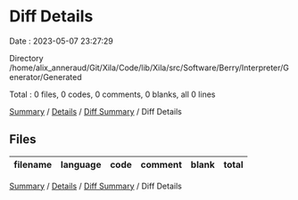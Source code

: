 # Diff Details

Date : 2023-05-07 23:27:29

Directory /home/alix_anneraud/Git/Xila/Code/lib/Xila/src/Software/Berry/Interpreter/Generator/Generated

Total : 0 files,  0 codes, 0 comments, 0 blanks, all 0 lines

[Summary](results.md) / [Details](details.md) / [Diff Summary](diff.md) / Diff Details

## Files
| filename | language | code | comment | blank | total |
| :--- | :--- | ---: | ---: | ---: | ---: |

[Summary](results.md) / [Details](details.md) / [Diff Summary](diff.md) / Diff Details